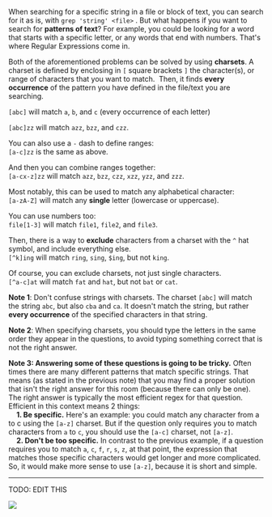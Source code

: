 When searching for a specific string in a file or block of text, you can search for it as is, with `grep 'string' <file>` . But what happens if you want to search for **patterns of text**? For example, you could be looking for a word that starts with a specific letter, or any words that end with numbers. That's where Regular Expressions come in.

Both of the aforementioned problems can be solved by using **charsets**. A charset is defined by enclosing in `[` square brackets `]` the character(s), or range of characters that you want to match.  Then, it finds **every occurrence** of the pattern you have defined in the file/text you are searching.

`[abc]` will match `a`, `b`, and `c` (every occurrence of each letter)

`[abc]zz` will match `azz`, `bzz`, and `czz`.

You can also use a `-` dash to define ranges:  
`[a-c]zz` is the same as above.

And then you can combine ranges together:  
`[a-cx-z]zz` will match `azz`, `bzz`, `czz`, `xzz`, `yzz`, and `zzz`.

Most notably, this can be used to match any alphabetical character:  
`[a-zA-Z]` will match any **single** letter (lowercase or uppercase).

You can use numbers too:  
`file[1-3]` will match `file1`, `file2`, and `file3`.

Then, there is a way to **exclude** characters from a charset with the `^` hat symbol, and include everything else.  
`[^k]ing` will match `ring`, `sing`, `$ing`, but not `king`.

Of course, you can exclude charsets, not just single characters.  
`[^a-c]at` will match `fat` and `hat`, but not `bat` or `cat`.

**Note 1**: Don't confuse strings with charsets. The charset `[abc]` will match the string `abc`, but also `cba` and `ca`. It doesn't match the string, but rather **every occurrence** of the specified characters in that string.

**Note 2**: When specifying charsets, you should type the letters in the same order they appear in the questions, to avoid typing something correct that is not the right answer.

**Note 3: Answering some of these questions is going to be tricky.** Often times there are many different patterns that match specific strings. That means (as stated in the previous note) that you may find a proper solution that isn't the right answer for this room (because there can only be one). The right answer is typically the most efficient regex for that question. Efficient in this context means 2 things:  
    **1. Be specific.** Here's an example: you could match any character from a to c using the `[a-z]` charset. But if the question only requires you to match characters from `a` to `c`, you should use the `[a-c]` charset, not `[a-z]`.  
    **2. Don't be too specific.** In contrast to the previous example, if a question requires you to match `a`, `c`, `f`, `r`, `s`, `z`, at that point, the expression that matches those specific characters would get longer and more complicated. So, it would make more sense to use `[a-z]`, because it is short and simple.

----
TODO: EDIT THIS

 ![](Regex-20241113141119290.webp)